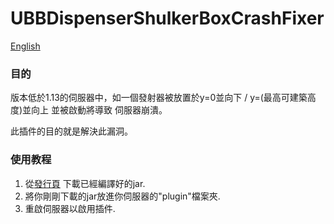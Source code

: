 # UBBDispenserShulkerBoxCrashFixer

[English](./README.md)

### 目的

版本低於1.13的伺服器中，如一個發射器被放置於y=0並向下 / y=(最高可建築高度)並向上 並被啟動將導致
伺服器崩潰。

此插件的目的就是解決此漏洞。

### 使用教程

1. 從[發行頁](https://github.com/unionofblackbean/UBBDispenserShulkerBoxCrashFixer/releases)
   下載已經編譯好的jar.
2. 將你剛剛下載的jar放進你伺服器的"plugin"檔案夾.
3. 重啟伺服器以啟用插件.
